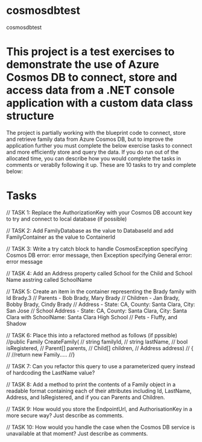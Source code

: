 # cosmosdbtest
cosmosdbtest

# This project is a test exercises to demonstrate the use of Azure Cosmos DB to connect, store and access data from a .NET console application with a custom data class structure
The project is partially working with the blueprint code to connect, store and retrieve family data from Azure Cosmos DB, but to improve the application further you must complete the below exercise tasks to connect and more efficiently store and query the data.
If you do run out of the allocated time, you can describe how you would complete the tasks in comments or verablly following it up.
These are 10 tasks to try and complete below:
# Tasks

// TASK 1: Replace the AuthorizationKey with your Cosmos DB account key to try and connect to local database (if possible)

// TASK 2: Add FamilyDatabase as the value to DatabaseId and add FamilyContainer as the value to ContainerId

// TASK 3: Write a try catch block to handle CosmosException specifying Cosmos DB error: error message, then Exception specifying General error: error message

// TASK 4: Add an Address property called School for the Child and School Name asstring called SchoolName

// TASK 5: Create an item in the container representing the Brady family with Id Brady.3
// Parents - Bob Brady, Mary Brady
// Children - Jan Brady, Bobby Brady, Cindy Brady
// Address - State: CA, County: Santa Clara, City: San Jose
// School Address - State: CA, County: Santa Clara, City: Santa Clara with SchoolName: Santa Clara High School
// Pets - Fluffy, and Shadow

// TASK 6: Place this into a refactored method as follows (if ppssible)
//public Family CreateFamily(
//    string familyId,
//    string lastName,
//    bool isRegistered,
//    Parent[] parents,
//    Child[] children,
//   Address address)
//        {
//
//return new Family.....
//}

// TASK 7: Can you refactor this query to use a parameterized query instead of hardcoding the LastName value? 

// TASK 8: Add a method to print the contents of a Family object in a readable format containing each of their attributes including Id, LastName, Address, and IsRegistered, and if you can Parents and Children.

// TASK 9: How would you store the EndpointUrl, and AuthorisationKey in a more secure way? Just describe as comments.

// TASK 10: How would you handle the case when the Cosmos DB service is unavailable at that moment? Just describe as comments.